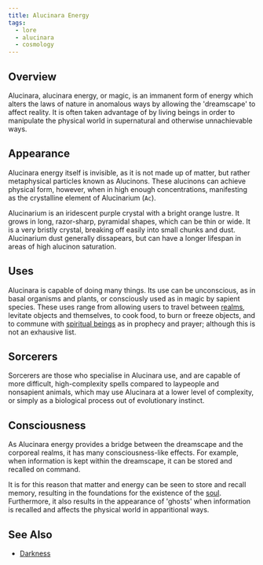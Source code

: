 ```yaml
---
title: Alucinara Energy
tags:
  - lore
  - alucinara
  - cosmology
---
```

## Overview
Alucinara, alucinara energy, or magic, is an immanent form of energy which alters the laws of nature in anomalous ways by allowing the 'dreamscape' to affect reality. It is often taken advantage of by living beings in order to manipulate the physical world in supernatural and otherwise unnachievable ways.
## Appearance
Alucinara energy itself is invisible, as it is not made up of matter, but rather metaphysical particles known as Alucinons. These alucinons can achieve physical form, however, when in high enough concentrations, manifesting as the crystalline element of Alucinarium (`Ac`).

Alucinarium is an iridescent purple crystal with a bright orange lustre. It grows in long, razor-sharp, pyramidal shapes, which can be thin or wide. It is a very bristly crystal, breaking off easily into small chunks and dust. Alucinarium dust generally dissapears, but can have a longer lifespan in areas of high alucinon saturation.
## Uses
Alucinara is capable of doing many things. Its use can be unconscious, as in basal organisms and plants, or consciously used as in magic by sapient species. These uses range from allowing users to travel between [realms](cosmology-1/the-realms.md), levitate objects and themselves, to cook food, to burn or freeze objects, and to commune with [spiritual beings](cosmology-1/celestial-beings/the-angels.md) as in prophecy and prayer; although this is not an exhausive list.
## Sorcerers
Sorcerers are those who specialise in Alucinara use, and are capable of more difficult, high-complexity spells compared to laypeople and nonsapient animals, which may use Alucinara at a lower level of complexity, or simply as a biological process out of evolutionary instinct.
## Consciousness
As Alucinara energy provides a bridge between the dreamscape and the corporeal realms, it has many consciousness-like effects. For example, when information is kept within the dreamscape, it can be stored and recalled on command.

It is for this reason that matter and energy can be seen to store and recall memory, resulting in the foundations for the existence of the [soul](cosmology-1/darkness.md). Furthermore, it also results in the appearance of 'ghosts' when information is recalled and affects the physical world in apparitional ways.
## See Also
- [Darkness](cosmology-1/darkness.md)